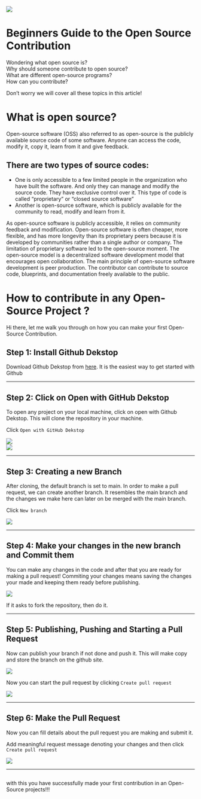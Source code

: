 <img src="./images/devImage.svg">

# Beginners Guide to the Open Source Contribution

Wondering what open source is? <br>
Why should someone contribute to open source?<br>
What are different open-source programs?<br>
How can you contribute?<br>

Don’t worry we will cover all these topics in this article!

# What is open source?

Open-source software (OSS) also referred to as open-source is the publicly available source code of some software. Anyone can access the code, modify it, copy it, learn from it and give feedback.

## There are two types of source codes:

- One is only accessible to a few limited people in the organization who have built the software. And only they can manage and modify the source code.
  They have exclusive control over it. This type of code is called “proprietary” or “closed source software”
- Another is open-source software, which is publicly available for the community to read, modify and learn from it.

As open-source software is publicly accessible, it relies on community feedback and modification. Open-source software is often cheaper, more flexible, and has more longevity than its proprietary peers because it is developed by communities rather than a single author or company. The limitation of proprietary software led to the open-source moment. The open-source model is a decentralized software development model that encourages open collaboration. The main principle of open-source software development is peer production. The contributor can contribute to source code, blueprints, and documentation freely available to the public.

# How to contribute in any Open-Source Project ?

Hi there, let me walk you through on how you can make your first Open-Source Contribution.

## Step 1: Install Github Dekstop

Download Github Dekstop from <a href="https://desktop.github.com/">here</a>. It is the easiest way to get started with Github<br>

---

## Step 2: Click on Open with GitHub Dekstop

To open any project on your local machine, click on open with Github Dekstop. This will clone the repository in your machine.

Click `Open with GitHub Dekstop`

<img src="./images/contributionSteps/step2.png"> <br>
<img src="./images/contributionSteps/step3.png">

---

## Step 3: Creating a new Branch

After cloning, the default branch is set to main. In order to make a pull request, we can create another branch. It resembles the main branch and the changes we make here can later on be merged with the main branch.

Click `New branch`

<img src="./images/contributionSteps/step4.png">

---

## Step 4: Make your changes in the new branch and Commit them

You can make any changes in the code and after that you are ready for making a pull request!
Commiting your changes means saving the changes your made and keeping them ready before publishing.

<img src="./images/contributionSteps/step5.png">

If it asks to fork the repository, then do it.

---

## Step 5: Publishing, Pushing and Starting a Pull Request

Now can publish your branch if not done and push it. This will make copy and store the branch on the github site.

<img src="./images/contributionSteps/step8.png">

Now you can start the pull request by clicking `Create pull request`

<img src="./images/contributionSteps/step6.png">

---

## Step 6: Make the Pull Request

Now you can fill details about the pull request you are making and submit it.

Add meaningful request message denoting your changes and then click `Create pull request`

<img src="./images/contributionSteps/step7.png">

---

<img title="" src="./images/contributionSteps/createPull.jpeg" alt="">

with this you have successfully made your first contribution in an Open-Source projects!!!
